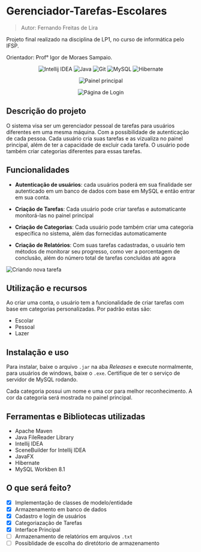 # Gerenciador-Tarefas-Escolares

> Autor: Fernando Freitas de Lira

Projeto final realizado na disciplina de LP1, no curso de informática pelo IFSP. 

Orientador: Prof° Igor de Moraes Sampaio.

<div align="center">

![Intellij IDEA](https://img.shields.io/badge/IntelliJ_IDEA-000000.svg?style=for-the-badge&logo=intellij-idea&logoColor=white)
![Java](https://img.shields.io/badge/Java-ED8B00?style=for-the-badge&logo=openjdk&logoColor=white)
![Git](https://img.shields.io/badge/git-%23F05033.svg?style=for-the-badge&logo=git&logoColor=white)
![MySQL](https://img.shields.io/badge/mysql-%2300f.svg?style=for-the-badge&logo=mysql&logoColor=white)
![Hibernate](https://img.shields.io/badge/Hibernate-59666C?style=for-the-badge&logo=Hibernate&logoColor=white)

</div>

<div align="center">

![Painel principal](https://github.com/ferr-ffk/gerenciador-tarefas-escolares/assets/126774900/558ef9b2-a37a-43d7-b3ec-3c79fb147b56)

![Página de Login](https://github.com/ferr-ffk/gerenciador-tarefas-escolares/assets/126774900/6ceee4a4-6d7d-443d-bd9e-99709845cba1)

</div>

## Descrição do projeto

O sistema visa ser um gerenciador pessoal de tarefas para usuários diferentes em uma mesma máquina. Com a possibilidade de autenticação de cada pessoa. Cada usuário cria suas tarefas e as vizualiza no painel principal, além de ter a capacidade de excluir cada tarefa. O usuário pode também criar categorias diferentes para essas tarefas.

## Funcionalidades

- **Autenticação de usuários**: cada usuários poderá em sua finalidade ser autenticado em um banco de dados com base em MySQL e então entrar em sua conta.

- **Criação de Tarefas**: Cada usuário pode criar tarefas e automaticante monitorá-las no painel principal

- **Criação de Categorias**: Cada usuário pode também criar uma categoria específica no sistema, além das fornecidas automaticamente

- **Criação de Relatórios**: Com suas tarefas cadastradas, o usuário tem métodos de monitorar seu progresso, como ver a porcentagem de conclusão, além do número total de tarefas concluídas até agora
 
![Criando nova tarefa](https://github.com/ferr-ffk/gerenciador-tarefas-escolares/assets/126774900/29dafc17-46c7-4af8-a544-ff98f2393548)

## Utilização e recursos

Ao criar uma conta, o usuário tem a funcionalidade de criar tarefas com base em categorias personalizadas. Por padrão estas são:

- Escolar
- Pessoal
- Lazer

## Instalação e uso

Para instalar, baixe o arquivo `.jar` na aba _Releases_ e execute normalmente, para usuários de windows, baixe o `.exe`. Certifique de ter o serviço de servidor de MySQL rodando.

Cada categoria possui um nome e uma cor para melhor reconhecimento. A cor da categoria será mostrada no painel principal.

## Ferramentas e Bibliotecas utilizadas

- Apache Maven
- Java FileReader Library
- Intellij IDEA
- SceneBuilder for Intellij IDEA
- JavaFX
- Hibernate
- MySQL Workben 8.1

## O que será feito?

- [X] Implementação de classes de modelo/entidade
- [X] Armazenamento em banco de dados
- [X] Cadastro e login de usuários
- [X] Categoriazação de Tarefas
- [X] Interface Principal
- [ ] Armazenamento de relatórios em arquivos `.txt`
- [ ] Possiblidade de escolha do diretótorio de armazenamento
